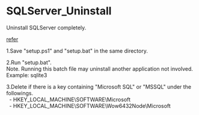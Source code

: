 # SQLServer_Uninstall
Uninstall SQLServer completely.

[refer](http://kaz827.blog.fc2.com/blog-entry-22.html)

1.Save "setup.ps1" and "setup.bat" in the same directory.

2.Run "setup.bat".  
Note. Running this batch file may uninstall another application not involved.  
Example: sqlite3

3.Delete if there is a key containing "Microsoft SQL" or "MSSQL" under the followings.  
  - HKEY_LOCAL_MACHINE\SOFTWARE\Microsoft  
  - HKEY_LOCAL_MACHINE\SOFTWARE\Wow6432Node\Microsoft


